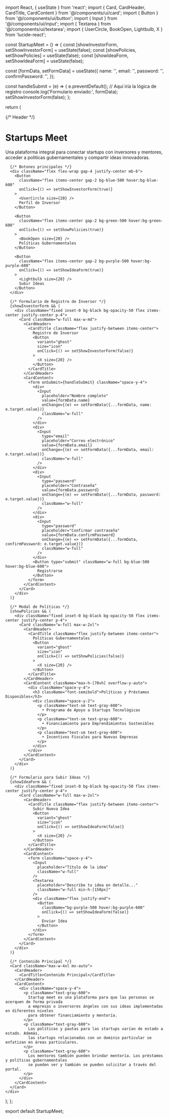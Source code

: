 import React, { useState } from 'react';
import { Card, CardHeader, CardTitle, CardContent } from '@/components/ui/card';
import { Button } from '@/components/ui/button';
import { Input } from '@/components/ui/input';
import { Textarea } from '@/components/ui/textarea';
import { UserCircle, BookOpen, Lightbulb, X } from 'lucide-react';

const StartupMeet = () => {
  const [showInvestorForm, setShowInvestorForm] = useState(false);
  const [showPolicies, setShowPolicies] = useState(false);
  const [showIdeaForm, setShowIdeaForm] = useState(false);

  const [formData, setFormData] = useState({
    name: '',
    email: '',
    password: '',
    confirmPassword: '',
  });

  const handleSubmit = (e) => {
    e.preventDefault();
    // Aquí iría la lógica de registro
    console.log('Formulario enviado:', formData);
    setShowInvestorForm(false);
  };

  return (
    <div className="min-h-screen bg-gray-100 p-4">
      {/* Header */}
      <div className="bg-white rounded-lg shadow-lg p-6 mb-6">
        <h1 className="text-3xl font-bold text-center text-blue-600 mb-2">Startups Meet</h1>
        <p className="text-gray-600 text-center max-w-3xl mx-auto">
          Una plataforma integral para conectar startups con inversores y mentores, 
          acceder a políticas gubernamentales y compartir ideas innovadoras.
        </p>
      </div>

      {/* Botones principales */}
      <div className="flex flex-wrap gap-4 justify-center mb-6">
        <Button 
          className="flex items-center gap-2 bg-blue-500 hover:bg-blue-600"
          onClick={() => setShowInvestorForm(true)}
        >
          <UserCircle size={20} />
          Perfil de Inversor
        </Button>
        
        <Button 
          className="flex items-center gap-2 bg-green-500 hover:bg-green-600"
          onClick={() => setShowPolicies(true)}
        >
          <BookOpen size={20} />
          Políticas Gubernamentales
        </Button>
        
        <Button 
          className="flex items-center gap-2 bg-purple-500 hover:bg-purple-600"
          onClick={() => setShowIdeaForm(true)}
        >
          <Lightbulb size={20} />
          Subir Ideas
        </Button>
      </div>

      {/* Formulario de Registro de Inversor */}
      {showInvestorForm && (
        <div className="fixed inset-0 bg-black bg-opacity-50 flex items-center justify-center p-4">
          <Card className="w-full max-w-md">
            <CardHeader>
              <CardTitle className="flex justify-between items-center">
                Registro de Inversor
                <Button 
                  variant="ghost" 
                  size="icon"
                  onClick={() => setShowInvestorForm(false)}
                >
                  <X size={20} />
                </Button>
              </CardTitle>
            </CardHeader>
            <CardContent>
              <form onSubmit={handleSubmit} className="space-y-4">
                <div>
                  <Input
                    placeholder="Nombre completo"
                    value={formData.name}
                    onChange={(e) => setFormData({...formData, name: e.target.value})}
                    className="w-full"
                  />
                </div>
                <div>
                  <Input
                    type="email"
                    placeholder="Correo electrónico"
                    value={formData.email}
                    onChange={(e) => setFormData({...formData, email: e.target.value})}
                    className="w-full"
                  />
                </div>
                <div>
                  <Input
                    type="password"
                    placeholder="Contraseña"
                    value={formData.password}
                    onChange={(e) => setFormData({...formData, password: e.target.value})}
                    className="w-full"
                  />
                </div>
                <div>
                  <Input
                    type="password"
                    placeholder="Confirmar contraseña"
                    value={formData.confirmPassword}
                    onChange={(e) => setFormData({...formData, confirmPassword: e.target.value})}
                    className="w-full"
                  />
                </div>
                <Button type="submit" className="w-full bg-blue-500 hover:bg-blue-600">
                  Registrarse
                </Button>
              </form>
            </CardContent>
          </Card>
        </div>
      )}

      {/* Modal de Políticas */}
      {showPolicies && (
        <div className="fixed inset-0 bg-black bg-opacity-50 flex items-center justify-center p-4">
          <Card className="w-full max-w-2xl">
            <CardHeader>
              <CardTitle className="flex justify-between items-center">
                Políticas Gubernamentales
                <Button 
                  variant="ghost" 
                  size="icon"
                  onClick={() => setShowPolicies(false)}
                >
                  <X size={20} />
                </Button>
              </CardTitle>
            </CardHeader>
            <CardContent className="max-h-[70vh] overflow-y-auto">
              <div className="space-y-4">
                <h3 className="font-semibold">Políticas y Préstamos Disponibles</h3>
                <div className="space-y-2">
                  <p className="text-sm text-gray-600">
                    • Programa de Apoyo a Startups Tecnológicas
                  </p>
                  <p className="text-sm text-gray-600">
                    • Financiamiento para Emprendimientos Sostenibles
                  </p>
                  <p className="text-sm text-gray-600">
                    • Incentivos Fiscales para Nuevas Empresas
                  </p>
                </div>
              </div>
            </CardContent>
          </Card>
        </div>
      )}

      {/* Formulario para Subir Ideas */}
      {showIdeaForm && (
        <div className="fixed inset-0 bg-black bg-opacity-50 flex items-center justify-center p-4">
          <Card className="w-full max-w-2xl">
            <CardHeader>
              <CardTitle className="flex justify-between items-center">
                Subir Nueva Idea
                <Button 
                  variant="ghost" 
                  size="icon"
                  onClick={() => setShowIdeaForm(false)}
                >
                  <X size={20} />
                </Button>
              </CardTitle>
            </CardHeader>
            <CardContent>
              <form className="space-y-4">
                <Input
                  placeholder="Título de la idea"
                  className="w-full"
                />
                <Textarea
                  placeholder="Describe tu idea en detalle..."
                  className="w-full min-h-[150px]"
                />
                <div className="flex justify-end">
                  <Button 
                    className="bg-purple-500 hover:bg-purple-600"
                    onClick={() => setShowIdeaForm(false)}
                  >
                    Enviar Idea
                  </Button>
                </div>
              </form>
            </CardContent>
          </Card>
        </div>
      )}

      {/* Contenido Principal */}
      <Card className="max-w-4xl mx-auto">
        <CardHeader>
          <CardTitle>Contenido Principal</CardTitle>
        </CardHeader>
        <CardContent>
          <div className="space-y-4">
            <p className="text-gray-600">
              Startup meet es una plataforma para que las personas se acerquen de forma privada 
              a empresas o inversores ángeles con sus ideas implementadas en diferentes niveles 
              para obtener financiamiento y mentoría.
            </p>
            <p className="text-gray-600">
              Las políticas y pautas para las startups varían de estado a estado. Además, 
              las startups relacionadas con un dominio particular se enfatizan en áreas particulares.
            </p>
            <p className="text-gray-600">
              Los mentores también pueden brindar mentoría. Los préstamos y políticas gubernamentales 
              se pueden ver y también se pueden solicitar a través del portal.
            </p>
          </div>
        </CardContent>
      </Card>
    </div>
  );
};

export default StartupMeet;
